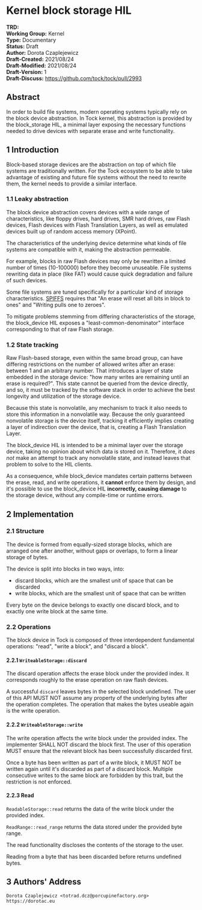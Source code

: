 Kernel block storage HIL
========================================

**TRD:** <br/>
**Working Group:** Kernel<br/>
**Type:** Documentary<br/>
**Status:** Draft <br/>
**Author:** Dorota Czaplejewicz<br/>
**Draft-Created:** 2021/08/24 <br/>
**Draft-Modified:** 2021/08/24 <br/>
**Draft-Version:** 1 <br/>
**Draft-Discuss:** https://github.com/tock/tock/pull/2993<br/>

Abstract
-------------------------------

In order to build file systems, modern operating systems typically rely on the block device abstraction. In Tock kernel, this abstraction is provided by the block_storage HIL, a minimal layer exposing the necessary functions needed to drive devices with separate erase and write functionality.

1 Introduction
-------------------------------

Block-based storage devices are the abstraction on top of which file systems are traditionally written. For the Tock ecosystem to be able to take advantage of existing and future file systems without the need to rewrite them, the kernel needs to provide a similar interface.

### 1.1 Leaky abstraction

The block device abstraction covers devices with a wide range of characteristics, like floppy drives, hard drives, SMR hard drives, raw Flash devices, Flash devices with Flash Translation Layers, as well as emulated devices built up of random access memory (XPoint).

The characteristics of the underlying device determine what kinds of file systems are compatible with it, making the abstraction permeable.

For example, blocks in raw Flash devices may only be rewritten a limited number of times (10-100000) before they become unuseable. File systems rewriting data in place (like FAT) would cause quick degradation and failure of such devices.

Some file systems are tuned specifically for a particular kind of storage characteristics. [SPIFFS](https://github.com/pellepl/spiffs) requires that "An erase will reset all bits in block to ones" and "Writing pulls one to zeroes".

To mitigate problems stemming from differing characteristics of the storage, the block_device HIL exposes a "least-common-denominator" interface corresponding to that of raw Flash storage.

### 1.2 State tracking

Raw Flash-based storage, even within the same broad group, can have differing restrictions on the number of allowed writes after an erase: between 1 and an arbitrary number. That introduces a layer of state embedded in the storage device: "how many writes are remaining until an erase is required?". This state cannot be queried from the device directly, and so, it must be tracked by the software stack in order to achieve the best longevity and utilization of the storage device.

Because this state is nonvolatile, any mechanism to track it also needs to store this information in a nonvolatile way. Because the only guaranteed nonvolatile storage is the device itself, tracking it efficiently implies creating a layer of indirection over the device, that is, creating a Flash Translation Layer.

The block_device HIL is intended to be a minimal layer over the storage device, taking no opinion about which data is stored on it. Therefore, it  *does not* make an attempt to track any nonvolatile state, and instead leaves that problem to solve to the HIL clients.

As a consequence, while block_device mandates certain patterns between the erase, read, and write operations, it **cannot** enforce them by design, and it's possible to use the block_device HIL **incorrectly, causing damage** to the storage device, without any compile-time or runtime errors.

2 Implementation
-------------------------------

### 2.1 Structure

The device is formed from equally-sized storage blocks,
which are arranged one after another, without gaps or overlaps,
to form a linear storage of bytes.

The device is split into blocks in two ways, into:

- discard blocks, which are the smallest unit of space that can be discarded
- write blocks, which are the smallest unit of space that can be written

Every byte on the device belongs to exactly one discard block,
and to exactly one write block at the same time.

### 2.2 Operations

The block device in Tock is composed of three interdependent fundamental operations: "read", "write a block", and "discard a block".

#### 2.2.1 `WriteableStorage::discard`

The discard operation affects the erase block under the provided index.
It corresponds roughly to the erase operation on raw flash devices.

A successful `discard` leaves bytes in the selected block undefined.
The user of this API MUST NOT assume any property of the underlying bytes after the operation completes. The operation that makes the bytes useable again is the write operation.

#### 2.2.2 `WriteableStorage::write`

The write operation affects the write block under the provided index.
The implementer SHALL NOT discard the block first.
The user of this operation MUST ensure that the relevant block has been successfully discarded first.

Once a byte has been written as part of a write block,
it MUST NOT be written again until it's discarded
as part of a discard block.
Multiple consecutive writes to the same block
are forbidden by this trait, but the restriction is not enforced.
    
#### 2.2.3 Read

`ReadableStorage::read` returns the data of the write block under the provided index.

`ReadRange::read_range` returns the data stored under the provided byte range.

The read functionality discloses the contents of the storage to the user.

Reading from a byte that has been discarded before returns undefined bytes.

3 Authors' Address
------------------------

```
Dorota Czaplejewicz <totrad.dcz@porcupinefactory.org>
https://dorotac.eu
```
